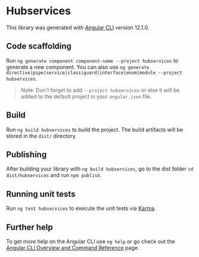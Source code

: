 # Hubservices

This library was generated with [Angular CLI](https://github.com/angular/angular-cli) version 12.1.0.

## Code scaffolding

Run `ng generate component component-name --project hubservices` to generate a new component. You can also use `ng generate directive|pipe|service|class|guard|interface|enum|module --project hubservices`.
> Note: Don't forget to add `--project hubservices` or else it will be added to the default project in your `angular.json` file. 

## Build

Run `ng build hubservices` to build the project. The build artifacts will be stored in the `dist/` directory.

## Publishing

After building your library with `ng build hubservices`, go to the dist folder `cd dist/hubservices` and run `npm publish`.

## Running unit tests

Run `ng test hubservices` to execute the unit tests via [Karma](https://karma-runner.github.io).

## Further help

To get more help on the Angular CLI use `ng help` or go check out the [Angular CLI Overview and Command Reference](https://angular.io/cli) page.
